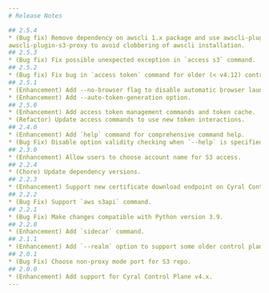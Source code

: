```yaml
---
# Release Notes

## 2.5.4
* (Bug fix) Remove dependency on awscli 1.x package and use awscli-plugin-proxy instead of
awscli-plugin-s3-proxy to avoid clobbering of awscli installation.
## 2.5.3
* (Bug fix) Fix possible unexpected exception in `access s3` command.
## 2.5.2
* (Bug fix) Fix bug in `access token` command for older (< v4.12) control planes.
## 2.5.1
* (Enhancement) Add --no-browser flag to disable automatic browser launch for authentication.
* (Enhancement) Add --auto-token-generation option.
## 2.5.0
* (Enhancement) Add access token management commands and token cache.
* (Refactor) Update access commands to use new token interactions.
## 2.4.0
* (Enhancement) Add `help` command for comprehensive command help.
* (Bug Fix) Disable option validity checking when `--help` is specified.
## 2.3.0
* (Enhancement) Allow users to choose account name for S3 access.
## 2.2.4
* (Chore) Update dependency versions.
## 2.2.3
* (Enhancement) Support new certificate download endpoint on Cyral Control Plane.
## 2.2.2
* (Bug Fix) Support `aws s3api` command.
## 2.2.1
* (Bug Fix) Make changes compatible with Python version 3.9.
## 2.2.0
* (Enhancement) Add `sidecar` command.
## 2.1.1
* (Enhancement) Add `--realm` option to support some older control planes.
## 2.0.1
* (Bug Fix) Choose non-proxy mode port for S3 repo.
## 2.0.0
* (Enhancement) Add support for Cyral Control Plane v4.x.
---
```

